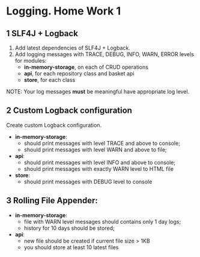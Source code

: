 Logging. Home Work 1
===============

1 SLF4J + Logback
-----------------

 1. Add latest dependencies of SLF4J + Logback.
 2. Add logging messages with TRACE, DEBUG, INFO, WARN, ERROR levels for modules:
    * **in-memory-storage**, on each of CRUD operations
    * **api**, for each repository class and basket api
    * **store**, for each class

NOTE: Your log messages **must** be meaningful have appropriate log level.

2 Custom Logback configuration
------------------------------

Create custom Logback configuration.

* **in-memory-storage**: 
  * should print messages with level TRACE and above to console;
  * should print messages with level WARN and above to file;
* **api**: 
  * should print messages with level INFO and above to console;
  * should print messages with exactly WARN level to HTML file
* **store**:
  * should print messages with DEBUG level to console

3 Rolling File Appender:
------------------------

* **in-memory-storage**:
  * file with WARN level messages should contains only 1 day logs;
  * history for 10 days should be stored;
* **api**:
  * new file should be created if current file size > 1KB
  * you should store at least 10 latest files
